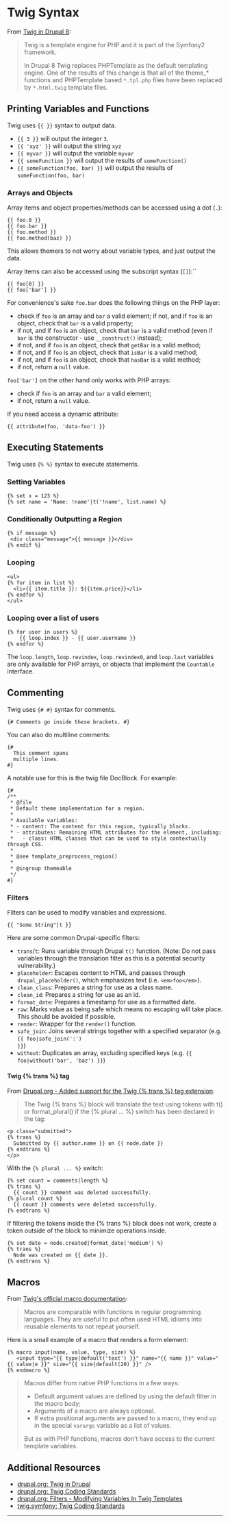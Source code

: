 # Twig Syntax

From [Twig in Drupal 8](https://www.drupal.org/docs/8/theming/twig):

> Twig is a template engine for PHP and it is part of the Symfony2 framework.
>
> In Drupal 8 Twig replaces PHPTemplate as the default templating engine. One of the results of this change is that all of the theme_* functions and PHPTemplate based `*.tpl.php` files have been replaced by `*.html.twig` template files.

## Printing Variables and Functions

Twig uses `{{ }}` syntax to output data.

- `{{ 3 }}` will output the integer `3`.
- `{{ 'xyz' }}` will output the string `xyz`
- `{{ myvar }}` will output the variable `myvar`
- <code v-pre>{{ someFunction }}</code> will output the results of <code v-pre>someFunction()</code>
- <code v-pre>{{ someFunction(foo, bar) }}</code> will output the results of <code v-pre>someFunction(foo, bar)</code>

### Arrays and Objects

Array items and object properties/methods can be accessed using a dot (`.`):

```twig
{{ foo.0 }}
{{ foo.bar }}
{{ foo.method }}
{{ foo.method(baz) }}
```

This allows themers to not worry about variable types, and just output the data.

Array items can also be accessed using the subscript syntax (`[]`):``

```twig
{{ foo[0] }}
{{ foo['bar'] }}
```

For convenience's sake `foo.bar` does the following things on the PHP layer:

- check if `foo` is an array and `bar` a valid element;
  if not, and if `foo` is an object, check that `bar` is a valid property;
- if not, and if `foo` is an object, check that `bar` is a valid method (even if `bar` is the constructor - use `__construct()` instead);
- if not, and if `foo` is an object, check that `getBar` is a valid method;
- if not, and if `foo` is an object, check that `isBar` is a valid method;
- if not, and if `foo` is an object, check that `hasBar` is a valid method;
- if not, return a `null` value.

`foo['bar']` on the other hand only works with PHP arrays:

- check if `foo` is an array and `bar` a valid element;
- if not, return a `null` value.

If you need access a dynamic attribute:

```twig
{{ attribute(foo, 'data-foo') }}
```

## Executing Statements

Twig uses `{% %}` syntax to execute statements.

### Setting Variables

```twig
{% set x = 123 %}
{% set name = 'Name: !name'|t('!name', list.name) %}
```

### Conditionally Outputting a Region

```twig
{% if message %}
 <div class="message">{{ message }}</div>
{% endif %}
```

### Looping

```twig
<ul>
{% for item in list %}
  <li>{{ item.title }}: ${{item.price}}</li>
{% endfor %}
</ul>
```

### Looping over a list of users

```
{% for user in users %}
    {{ loop.index }} - {{ user.username }}
{% endfor %}
```

The `loop.length`, `loop.revindex`, `loop.revindex0`, and `loop.last` variables are only available for PHP arrays, or objects that implement the `Countable` interface.


## Commenting

Twig uses `{# #}` syntax for comments.

```twig
{# Comments go inside these brackets. #}
```

You can also do multiline comments:

```twig
{#
  This comment spans
  multiple lines.
#}
```

A notable use for this is the twig file DocBlock. For example:

```twig
{#
/**
 * @file
 * Default theme implementation for a region.
 *
 * Available variables:
 * - content: The content for this region, typically blocks.
 * - attributes: Remaining HTML attributes for the element, including:
 *   - class: HTML classes that can be used to style contextually through CSS.
 *
 * @see template_preprocess_region()
 *
 * @ingroup themeable
 */
#}
```

### Filters

Filters can be used to modify variables and expressions.

```twig
{{ "Some String"|t }}
```

Here are some common Drupal-specific filters:

- `trans`/`t`: Runs variable through Drupal <code v-pre>t()</code> function. (Note: Do not pass variables through the translation filter as this is a potential security vulnerability.)
- `placeholder`: Escapes content to HTML and passes through <code v-pre>drupal_placeholder()</code>, which emphasizes text (i.e. `<em>foo</em>`).
- `clean_class`: Prepares a string for use as a class name.
- `clean_id`: Prepares a string for use as an id.
- `format_date`: Prepares a timestamp for use as a formatted date.
- `raw`: Marks value as being safe which means no escaping will take place. This should be avoided if possible.
- `render`: Wrapper for the <code v-pre>render()</code> function.
- `safe_join`: Joins several strings together with a specified separator (e.g. <code v-pre>{{ foo|safe_join(':') }}</code>)
- `without`: Duplicates an array, excluding specified keys (e.g. <code v-pre>{{ foo|without('bar', 'baz') }}</code>)

#### Twig {% trans %} tag

From [Drupal.org - Added support for the Twig {% trans %} tag extension](https://www.drupal.org/node/2047135):

> The Twig {% trans %} block will translate the text using tokens with t() or format_plural() if the {% plural ... %} switch has been declared in the tag:

```twig
<p class="submitted">
{% trans %}
  Submitted by {{ author.name }} on {{ node.date }}
{% endtrans %}
</p>
```

With the `{% plural ... %}` switch:

```twig
{% set count = comments|length %}
{% trans %}
  {{ count }} comment was deleted successfully.
{% plural count %}
  {{ count }} comments were deleted successfully.
{% endtrans %}
```

If filtering the tokens inside the {% trans %} block does not work, create a token outside of the block to minimize operations inside.

```twig
{% set date = node.created|format_date('medium') %}
{% trans %}
  Node was created on {{ date }}.
{% endtrans %}
```

## Macros

From [Twig's official macro documentation](https://twig.symfony.com/doc/3.x/tags/macro.html):

> Macros are comparable with functions in regular programming languages. They are useful to put often used HTML idioms into reusable elements to not repeat yourself.

Here is a small example of a macro that renders a form element:

```twig
{% macro input(name, value, type, size) %}
   <input type="{{ type|default('text') }}" name="{{ name }}" value="{{ value|e }}" size="{{ size|default(20) }}" />
{% endmacro %}
```

> Macros differ from native PHP functions in a few ways:
>
> - Default argument values are defined by using the default filter in the macro body;
> - Arguments of a macro are always optional.
> - If extra positional arguments are passed to a macro, they end up in the special `varargs` variable as a list of values.
>
> But as with PHP functions, macros don't have access to the current template variables.

## Additional Resources

- [drupal.org: Twig in Drupal](https://www.drupal.org/docs/develop/theming-drupal/twig-in-drupal)
- [drupal.org: Twig Coding Standards](https://www.drupal.org/docs/develop/coding-standards/twig-coding-standards)
- [drupal.org: Filters - Modifying Variables In Twig Templates](https://www.drupal.org/docs/develop/theming-drupal/twig-in-drupal/filters-modifying-variables-in-twig-templates)
- [twig.symfony: Twig Coding Standards](https://twig.symfony.com/doc/3.x/coding_standards.html)
---

[//]: #
